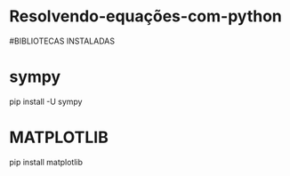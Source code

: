 # Resolvendo-equações-com-python

#BIBLIOTECAS INSTALADAS 

# sympy 

pip install -U sympy

# MATPLOTLIB

pip install matplotlib


 

